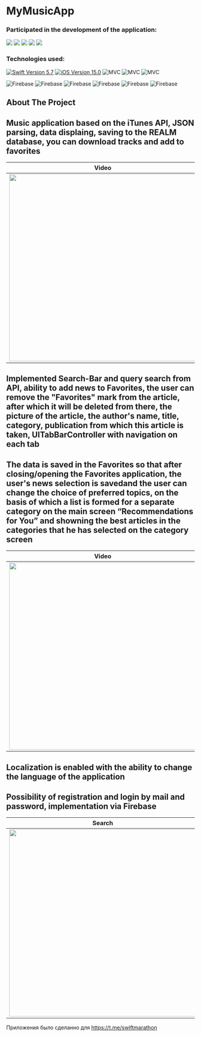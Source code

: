 # MyMusicApp

### Participated in the development of the application:
<p align="left"> 
<a href="https://github.com/Ojidaemo">
<img src="https://img.shields.io/badge/Ojidaemo-red"/></a>
<a href="https://github.com/D1mon227">
<img src="https://img.shields.io/badge/D1mon227-yellow"/></a>
<a href="https://github.com/Alex123423">
<img src="https://img.shields.io/badge/Alex123423-white"/></a>
<a href="https://github.com/Senior-Pomidorr">
<img src="https://img.shields.io/badge/Senior-Pomidorr-blue"/></a>
<a href="https://github.com/wildwoodB">
<img src="https://img.shields.io/badge/wildwoodB-green"/></a>
</p>

### Technologies used:
<p align="left"> 
<a href="https://swift.org">
<img src="https://img.shields.io/badge/Swift-5.7-orange" alt="Swift Version 5.7" /></a>
<a href="https://developer.apple.com/ios/">
<img src="https://img.shields.io/badge/iOS-15.0%2B-success" alt="iOS Version 15.0"/></a>
<img src="https://img.shields.io/badge/MVC-ff69b4" alt="MVC" /></a>
<img src="https://img.shields.io/badge/UIKit-white" alt="MVC" /></a>
<img src="https://img.shields.io/badge/No storyboard-purple" alt="MVC" /></a>

<img src="https://img.shields.io/badge/Realm-yellow" alt="Firebase" /></a>
<img src="https://img.shields.io/badge/Firebase-blue" alt="Firebase" /></a>
<img src="https://img.shields.io/badge/Kingfisher-green" alt="Firebase" /></a>
<img src="https://img.shields.io/badge/JSON-red" alt="Firebase" /></a>
<img src="https://img.shields.io/badge/GoogleAuth-green" alt="Firebase" /></a>
<img src="https://img.shields.io/badge/Notifications-white" alt="Firebase" /></a>
</p>

## About The Project

## Music application based on the iTunes API, JSON parsing, data displaing, saving to the REALM database, you can download tracks and add to favorites

| Video | Onboarding | Authentication |
| --- | --- | --- |
| <img src="https://user-images.githubusercontent.com/46907557/248572422-8c13f11c-e5e2-4e35-81fe-4c858369272c.mov" height="500">|<img src="https://user-images.githubusercontent.com/46907557/248568762-a1c92008-902a-4d18-a96a-835b52dd34b2.png" height="500"/>| <img src="https://user-images.githubusercontent.com/46907557/248568765-31771490-46a9-43fd-8d77-e0e0a7e7c78a.png" height="500"/>|
##
## Implemented Search-Bar and query search from API, ability to add news to Favorites, the user can remove the "Favorites" mark from the article, after which it will be deleted from there, the picture of the article, the author's name, title, category, publication from which this article is taken, UITabBarController with navigation on each tab
## The data is saved in the Favorites so that after closing/opening the Favorites application, the user's news selection is savedand the user can change the choice of preferred topics, on the basis of which a list is formed for a separate category on the main screen “Recommendations for You” and showning the best articles in the categories that he has selected on the category screen

| Video | MainScreen | Player |
| --- | --- | --- |
| <img src="https://github.com/Alex123423/MyMusicApp/assets/46907557/89e75e46-9f99-4636-ae8e-5509b5b77231" height="500">|<img src="https://user-images.githubusercontent.com/46907557/248568767-94a4431d-ccc2-43c4-9826-406169fd907e.png" height="500"/>| <img src="https://user-images.githubusercontent.com/46907557/248568775-0cf3a08a-e29f-42c5-99a2-7aabc9e56db3.png" height="500"/>|
##
## Localization is enabled with the ability to change the language of the application
## Possibility of registration and login by mail and password, implementation via Firebase

| Search | Account | Settings |
| --- | --- | --- |
| <img src="https://user-images.githubusercontent.com/46907557/248572455-f921e060-58ea-4029-bc14-86d21baba188.mov" height="500">|<img src="https://user-images.githubusercontent.com/46907557/248571362-ddc2dc9c-b758-44f7-89ae-d580e27b3d96.png" height="500"/>| <img src="https://user-images.githubusercontent.com/46907557/248568800-cb91b80f-2a35-42b4-b349-aa155a16965d.png" height="500"/>|

Приложения было сделанно для https://t.me/swiftmarathon
